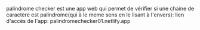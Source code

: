 palindrome checker est une app web qui permet de vérifier si une chaine de caractère est palindrome(qui à le meme sens en le lisant à l'envers):
lien d'accès de l'app:
            palindromechecker01.netlify.app
